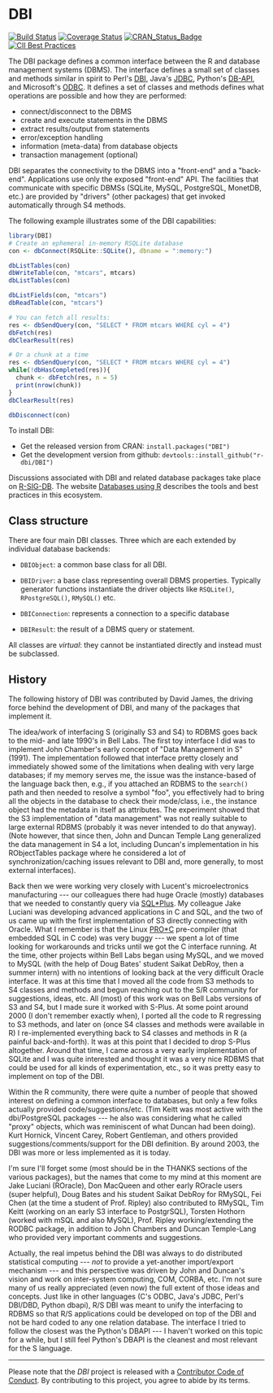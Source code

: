 # DBI

[![Build Status](https://travis-ci.org/r-dbi/DBI.png?branch=master)](https://travis-ci.org/r-dbi/DBI) [![Coverage Status](https://codecov.io/gh/r-dbi/DBI/branch/master/graph/badge.svg)](https://codecov.io/github/r-dbi/DBI?branch=master) [![CRAN_Status_Badge](https://www.r-pkg.org/badges/version/DBI)](https://cran.r-project.org/package=DBI)
[![CII Best Practices](https://bestpractices.coreinfrastructure.org/projects/1882/badge)](https://bestpractices.coreinfrastructure.org/projects/1882)

The DBI package defines a common interface between the R and database management systems (DBMS).  The interface defines a small set of classes and methods similar in spirit to Perl's [DBI](http://dbi.perl.org/), Java's [JDBC](http://www.oracle.com/technetwork/java/javase/jdbc/index.html), Python's [DB-API](http://www.python.org/dev/peps/pep-0249/), and Microsoft's [ODBC](http://en.wikipedia.org/wiki/ODBC). It defines a set of classes and methods defines what operations are possible and how they are performed:

* connect/disconnect to the DBMS
* create and execute statements in the DBMS
* extract results/output from statements
* error/exception handling
* information (meta-data) from database objects
* transaction management (optional)

DBI separates the connectivity to the DBMS into a "front-end" and a "back-end".  Applications use only the exposed "front-end" API. The facilities that communicate with specific DBMSs (SQLite, MySQL, PostgreSQL, MonetDB, etc.) are provided by "drivers" (other packages) that get invoked automatically through S4 methods. 

The following example illustrates some of the DBI capabilities:

```R
library(DBI)
# Create an ephemeral in-memory RSQLite database
con <- dbConnect(RSQLite::SQLite(), dbname = ":memory:")

dbListTables(con)
dbWriteTable(con, "mtcars", mtcars)
dbListTables(con)

dbListFields(con, "mtcars")
dbReadTable(con, "mtcars")

# You can fetch all results:
res <- dbSendQuery(con, "SELECT * FROM mtcars WHERE cyl = 4")
dbFetch(res)
dbClearResult(res)

# Or a chunk at a time
res <- dbSendQuery(con, "SELECT * FROM mtcars WHERE cyl = 4")
while(!dbHasCompleted(res)){
  chunk <- dbFetch(res, n = 5)
  print(nrow(chunk))
}
dbClearResult(res)

dbDisconnect(con)
```

To install DBI:

* Get the released version from CRAN: `install.packages("DBI")`
* Get the development version from github: `devtools::install_github("r-dbi/DBI")`

Discussions associated with DBI and related database packages take place on [R-SIG-DB](https://stat.ethz.ch/mailman/listinfo/r-sig-db).  The website [Databases using R](http://db.rstudio.com/) describes the tools and best practices in this ecosystem.

## Class structure

There are four main DBI classes. Three which are each extended by individual database backends:

* `DBIObject`: a common base class for all DBI.

* `DBIDriver`: a base class representing overall DBMS properties. 
  Typically generator functions instantiate the driver objects like `RSQLite()`,
  `RPostgreSQL()`, `RMySQL()` etc.

* `DBIConnection`: represents a connection to a specific database

* `DBIResult`: the result of a DBMS query or statement.  

All classes are _virtual_: they cannot be instantiated directly and instead must be subclassed.

## History

The following history of DBI was contributed by David James, the driving force behind the development of DBI, and many of the packages that implement it.

The idea/work of interfacing S (originally S3 and S4) to RDBMS goes back to the mid- and late 1990's in Bell Labs. The first toy interface I did was to implement John Chamber's early concept of "Data Management in S" (1991). The implementation followed that interface pretty closely and immediately showed some of the limitations when dealing with very large databases; if my memory serves me, the issue was the instance-based of the language back then, e.g., if you attached an RDBMS to the `search()` path and then needed to resolve a symbol "foo", you effectively had to bring all the objects in the database to check their mode/class, i.e., the instance object had the metadata in itself as attributes. The experiment showed that the S3 implementation of "data management" was not really suitable to large external RDBMS (probably it was never intended to do that anyway). (Note however, that since then, John and Duncan Temple Lang generalized the data management in S4 a lot, including Duncan's implementation in his RObjectTables package where he considered a lot of synchronization/caching issues relevant to DBI and, more generally, to most external interfaces).

Back then we were working very closely with Lucent's microelectronics manufacturing --- our colleagues there had huge Oracle (mostly) databases that we needed to constantly query via [SQL*Plus](http://en.wikipedia.org/wiki/SQL*Plus). My colleague Jake Luciani was developing advanced applications in C and SQL, and the two of us came up with the first implementation of S3 directly connecting with Oracle.  What I remember is that the Linux [PRO*C](http://en.wikipedia.org/wiki/Pro*C) pre-compiler (that embedded SQL in C code) was very buggy --- we spent a lot of time looking for workarounds and tricks until we got the C interface running.  At the time, other projects within Bell Labs began using MySQL, and we moved to MySQL (with the help of Doug Bates' student Saikat DebRoy, then a summer intern) with no intentions of looking back at the very difficult Oracle interface.  It was at this time that I moved all the code from S3 methods to S4 classes and methods and begun reaching out to the S/R community for suggestions, ideas, etc.  All (most) of this work was on Bell Labs versions of S3 and S4, but I made sure it worked with S-Plus. At some point around 2000 (I don't remember exactly when), I ported all the code to R regressing to S3 methods, and later on (once S4 classes and methods were available in R) I re-implemented everything back to S4 classes and methods in R (a painful back-and-forth). It was at this point that I decided to drop S-Plus altogether.  Around that time, I came across a very early implementation of SQLite and I was quite interested and thought it was a very nice RDBMS that could be used for all kinds of experimentation, etc., so it was pretty easy to implement on top of the DBI.

Within the R community, there were quite a number of people that showed interest on defining a common interface to databases, but only a few folks actually provided code/suggestions/etc.  (Tim Keitt was most active with the dbi/PostgreSQL packages --- he also was considering what he called "proxy" objects, which was reminiscent of what Duncan had been doing).  Kurt Hornick, Vincent Carey, Robert Gentleman, and others provided suggestions/comments/support for the DBI definition. By around 2003, the DBI was more or less implemented as it is today.

I'm sure I'll forget some (most should be in the THANKS sections of the various packages), but the names that come to my mind at this moment are Jake Luciani (ROracle), Don MacQueen and other early ROracle users (super helpful), Doug Bates and his student Saikat DebRoy for RMySQL, Fei Chen (at the time a student of Prof. Ripley) also contributed to RMySQL, Tim Keitt (working on an early S3 interface to PostgrSQL), Torsten Hothorn (worked with mSQL and also MySQL), Prof. Ripley working/extending the RODBC package, in addition to John Chambers and Duncan Temple-Lang who provided very important comments and suggestions.

Actually, the real impetus behind the DBI was always to do distributed statistical computing --- *not* to provide a yet-another import/export mechanism --- and this perspective was driven by John and Duncan's vision and work on inter-system computing, COM, CORBA, etc.  I'm not sure many of us really appreciated (even now) the full extent of those ideas and concepts.  Just like in other languages (C's ODBC, Java's JDBC, Perl's DBI/DBD, Python dbapi), R/S DBI was meant to unify the interfacing to RDBMS so that R/S applications could be developed on top of the DBI and not be hard coded to any one relation database.  The interface I tried to follow the closest was the Python's DBAPI --- I haven't worked on this topic for a while, but I still feel Python's DBAPI is the cleanest and most relevant for the S language.

---

Please note that the _DBI_ project is released with a [Contributor Code of Conduct](.github/CODE_OF_CONDUCT.md). By contributing to this project, you agree to abide by its terms.
